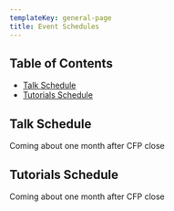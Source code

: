 ```yaml
---
templateKey: general-page
title: Event Schedules
---
```


## Table of Contents

- [Talk Schedule](#talk-schedule)
- [Tutorials Schedule](#tutorials-schedule)

## Talk Schedule

Coming about one month after CFP close

## Tutorials Schedule

Coming about one month after CFP close

